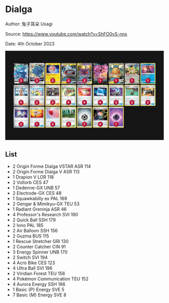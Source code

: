 # Dialga

Author: 兔子耳朵 Usagi

Source: <https://www.youtube.com/watch?v=ShFO0vS-nns>

Date: 4th October 2023

![decklist](../../images/MEW/Dialga/1-%20Dialga.png)

## List

* 2 Origin Forme Dialga VSTAR ASR 114
* 2 Origin Forme Dialga V ASR 113
* 1 Drapion V LOR 118
* 2 Voltorb CES 47
* 1 Dedenne-GX UNB 57
* 2 Electrode-GX CES 48
* 1 Squawkabilly ex PAL 169
* 2 Gengar & Mimikyu-GX TEU 53
* 1 Radiant Greninja ASR 46
* 4 Professor's Research SVI 190
* 2 Quick Ball SSH 179
* 2 Iono PAL 185
* 2 Air Balloon SSH 156
* 2 Guzma BUS 115
* 1 Rescue Stretcher GRI 130
* 2 Counter Catcher CIN 91
* 3 Energy Spinner UNB 170
* 2 Switch SVI 194
* 4 Acro Bike CES 123
* 4 Ultra Ball SVI 196
* 2 Viridian Forest TEU 156
* 4 Pokémon Communication TEU 152
* 4 Aurora Energy SSH 186
* 1 Basic {P} Energy SVE 5
* 7 Basic {M} Energy SVE 8
